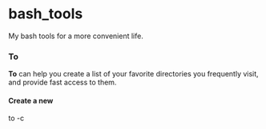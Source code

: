 # bash_tools

My bash tools for a more convenient life.

### To
**To** can help you create a list of your favorite directories you frequently visit, and provide fast access to them.

#### Create a new 
to -c 
